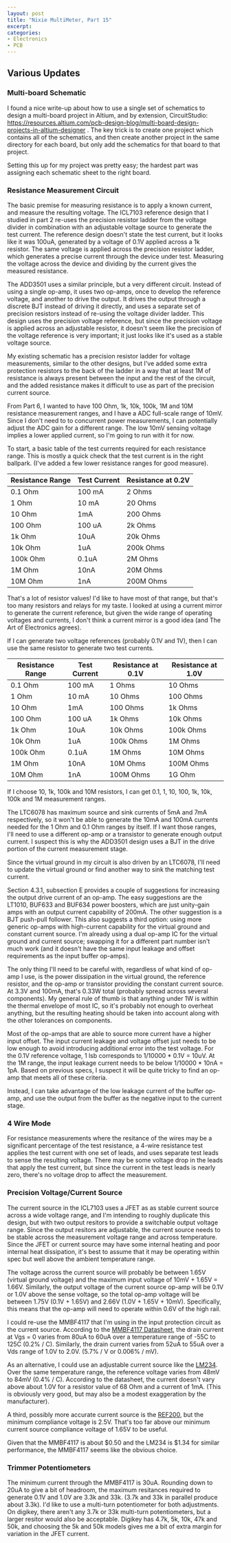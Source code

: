 ```yaml
---
layout: post
title: "Nixie MultiMeter, Part 15"
excerpt: 
categories:
- Electronics
- PCB
---
```


## Various Updates

### Multi-board Schematic

I found a nice write-up about how to use a single set of schematics to design a multi-board project in Altium, and by extension, CircuitStudio:
https://resources.altium.com/pcb-design-blog/multi-board-design-projects-in-altium-designer . The key trick is to create one project which contains all of the schematics, and then create another project in the same directory for each board, but only add the schematics for that board to that project.

Setting this up for my project was pretty easy; the hardest part was assigning each schematic sheet to the right board.

### Resistance Measurement Circuit

The basic premise for measuring resistance is to apply a known current, and measure the resulting voltage.
The ICL7103 reference design that I studied in part 2 re-uses the precision resistor ladder from the voltage divider in combination with an adjustable voltage source to generate the test current. The reference design doesn't state the test current, but it looks like it was 100uA, generated by a voltage of 0.1V applied across a 1k resistor. The same voltage is applied across the precision resistor ladder, which generates a precise current through the device under test. Measuring the voltage across the device and dividing by the current gives the measured resistance.

The ADD3501 uses a similar principle, but a very different circuit. Instead of using a single op-amp, it uses two op-amps, once to develop the reference voltage, and another to drive the output. It drives the output through a discrete BJT instead of driving it directly, and uses a separate set of precision resistors instead of re-using the voltage divider ladder. This design uses the precision voltage reference, but since the precision voltage is applied across an adjustable resistor, it doesn't seem like the precision of the voltage reference is very important; it just looks like it's used as a stable voltage source.

My existing schematic has a precision resistor ladder for voltage measurements, similar to the other designs, but I've added some extra protection resistors to the back of the ladder in a way that at least 1M of resistance is always present between the input and the rest of the circuit, and the added resistance makes it difficult to use as part of the precision current source.

From Part 6, I wanted to have 100 Ohm, 1k, 10k, 100k, 1M and 10M resistance measurement ranges, and I have a ADC full-scale range of 10mV. Since I don't need to to concurrent power measurements, I can potentially adjust the ADC gain for a different range. The low 10mV sensing voltage implies a lower applied current, so I'm going to run with it for now.

To start, a basic table of the test currents required for each resistance range. This is mostly a quick check that the test current is in the right ballpark. (I've added a few lower resistance ranges for good measure).

| Resistance Range | Test Current | Resistance at 0.2V |
|------------------|--------------|--------------------|
| 0.1 Ohm          | 100 mA       | 2 Ohms             |
| 1 Ohm            | 10 mA        | 20 Ohms            |
| 10 Ohm           | 1mA          | 200 Ohms           |
| 100 Ohm          | 100 uA       | 2k Ohms            |
| 1k Ohm           | 10uA         | 20k Ohms           |
| 10k Ohm          | 1uA          | 200k Ohms          |
| 100k Ohm         | 0.1uA        | 2M Ohms            |
| 1M Ohm           | 10nA         | 20M Ohms           |
| 10M Ohm          | 1nA          | 200M Ohms          |

That's a lot of resistor values! I'd like to have most of that range, but that's too many resistors and relays for my taste. I looked at using a current mirror to generate the current reference, but given the wide range of operating voltages and currents, I don't think a current mirror is a good idea (and The Art of Electronics agrees).

If I can generate two voltage references (probably 0.1V and 1V), then I can use the same resistor to generate two test currents.

| Resistance Range | Test Current | Resistance at 0.1V | Resistance at 1.0V |
|------------------|--------------|--------------------|--------------------|
| 0.1 Ohm          | 100 mA       | 1 Ohms             | 10 Ohms            |
| 1 Ohm            | 10 mA        | 10 Ohms            | 100 Ohms           |
| 10 Ohm           | 1mA          | 100 Ohms           | 1k Ohms            |
| 100 Ohm          | 100 uA       | 1k Ohms            | 10k Ohms           |
| 1k Ohm           | 10uA         | 10k Ohms           | 100k Ohms          |
| 10k Ohm          | 1uA          | 100k Ohms          | 1M Ohms            |
| 100k Ohm         | 0.1uA        | 1M Ohms            | 10M Ohms           |
| 1M Ohm           | 10nA         | 10M Ohms           | 100M Ohms          |
| 10M Ohm          | 1nA          | 100M Ohms          | 1G Ohm             |

If I choose 10, 1k, 100k and 10M resistors, I can get 0.1, 1, 10, 100, 1k, 10k, 100k and 1M measurement ranges.

The LTC6078 has maximum source and sink currents of 5mA and 7mA respectively, so it won't be able to generate the 10mA and 100mA currents needed for the 1 Ohm and 0.1 Ohm ranges by itself. If I want those ranges, I'll need to use a different op-amp or a transistor to generate enough output current. I suspect this is why the ADD3501 design uses a BJT in the drive portion of the current measurement stage.

Since the virtual ground in my circuit is also driven by an LTC6078, I'll need to update the virtual ground or find another way to sink the matching test current.

Section 4.3.1, subsection E provides a couple of suggestions for increasing the output drive current of an op-amp. The easy suggestions are the LT1010, BUF633 and BUF634 power boosters, which are just unity-gain amps with an output current capability of 200mA. The other suggestion is a BJT push-pull follower. This also suggests a third option: using more generic op-amps with high-current capability for the virtual ground and constant current source. I'm already using a dual op-amp IC for the virtual ground and current source; swapping it for a different part number isn't much work (and it doesn't have the same input leakage and offset requirements as the input buffer op-amps).

The only thing I'll need to be careful with, regardless of what kind of op-amp I use, is the power dissipation in the virtual ground, the reference resistor, and the op-amp or transistor providing the constant current source. At 3.3V and 100mA, that's 0.33W total (probably spread across several components). My general rule of thumb is that anything under 1W is within the thermal envelope of most IC, so it's probably not enough to overheat anything, but the resulting heating should be taken into account along with the other tolerances on components.

Most of the op-amps that are able to source more current have a higher input offset. The input current leakage and voltage offset just needs to be low enough to avoid introducing additional error into the test voltage. For the 0.1V reference voltage, 1 lsb corresponds to 1/10000 * 0.1V = 10uV. At the 1M range, the input leakage current needs to be below 1/10000 * 10nA = 1pA. Based on previous specs, I suspect it will be quite tricky to find an op-amp that meets all of these criteria.

Instead, I can take advantage of the low leakage current of the buffer op-amp, and use the output from the buffer as the negative input to the current stage.

### 4 Wire Mode

For resistance measurements where the resitance of the wires may be a significant percentage of the test resistance, a 4-wire resistance test applies the test current with one set of leads, and uses separate test leads to sense the resulting voltage. There may be some voltage drop in the leads that apply the test current, but since the current in the test leads is nearly zero, there's no voltage drop to affect the measurement.

### Precision Voltage/Current Source

The current source in the ICL7103 uses a JFET as as stable current source across a wide voltage range, and I'm intending to roughly duplicate this design, but with two output resitors to provide a switchable output voltage range. Since the output resitors are adjustable, the current source needs to be stable across the measurement voltage range and across temperature. Since the JFET or current source may have some internal heating and poor internal heat dissipation, it's best to assume that it may be operating within spec but well above the ambient temperature range.

The voltage across the current source will probably be between 1.65V (virtual ground voltage) and the maximum input voltage of 10mV + 1.65V = 1.66V. Similarly, the output voltage of the current source op-amp will be 0.1V or 1.0V above the sense voltage, so the total op-amp voltage will be between 1.75V (0.1V + 1.65V) and 2.66V (1.0V + 1.65V + 10mV). Specifically, this means that the op-amp will need to operate within 0.6V of the high rail.

I could re-use the MMBF4117 that I'm using in the input protection circuit as the current source. According to the [MMBF4117 Datasheet](https://www.fairchildsemi.com/datasheets/MM/MMBF4117.pdf), the drain current at Vgs = 0 varies from 80uA to 60uA over a temperature range of -55C to 125C (0.2% / C). Similarly, the drain current varies from 52uA to 55uA over a Vds range of 1.0V to 2.0V. (5.7% / V or 0.006% / mV).

As an alternative, I could use an adjustable current source like the [LM234](http://www.ti.com/lit/ds/symlink/lm234.pdf). Over the same temperature range, the reference voltage varies from 48mV to 84mV (0.4% / C). According to the datasheet, the current doesn't vary above about 1.0V for a resistor value of 68 Ohm and a current of 1mA. (This is obviously very good, but may also be a modest exaggeration by the manufacturer).

A third, possibly more accurate current source is the [REF200](http://www.ti.com/lit/ds/symlink/ref200.pdf), but the minimum compliance voltage is 2.5V. That's too far above our minimum current source compliance voltage of 1.65V to be useful.

Given that the MMBF4117 is about $0.50 and the LM234 is $1.34 for similar performance, the MMBF4117 seems like the obvious choice.

### Trimmer Potentiometers

The minimum current through the MMBF4117 is 30uA. Rounding down to 20uA to give a bit of headroom, the maximum resitances required to generate 0.1V and 1.0V are 3.3k and 33k. (3.7k and 33k in parallel produce about 3.3k). I'd like to use a multi-turn potentiometer for both adjustments. On digikey, there aren't any 3.7k or 33k multi-turn potentiometers, but a larger resitor would also be acceptable. Digikey has 4.7k, 5k, 10k, 47k and 50k, and choosing the 5k and 50k models gives me a bit of extra margin for variation in the JFET current.